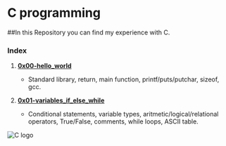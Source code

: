 # C programming  
##In this Repository you can find my experience with C.  
### Index  

1. [**0x00-hello_world**](https://github.com/Joanfa7/holbertonschool-low_level_programming/tree/main/0x00-hello_world)  
	* Standard library, return, main function, printf/puts/putchar, sizeof, gcc.  

2. [**0x01-variables_if_else_while**]()
	* Conditional statements, variable types, aritmetic/logical/relational operators, True/False, comments, while loops, ASCII table.  

![C logo](https://apprize.best/c/pic.jpg)
